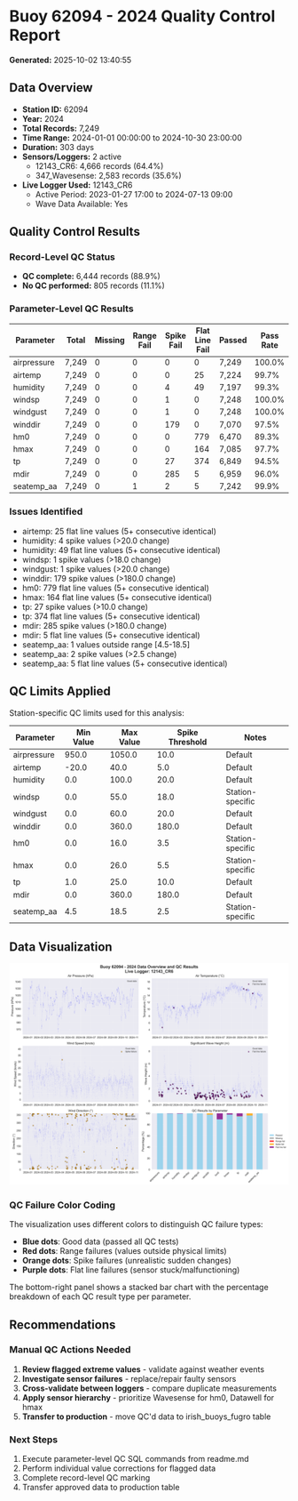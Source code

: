 # Buoy 62094 - 2024 Quality Control Report

**Generated:** 2025-10-02 13:40:55

## Data Overview

- **Station ID:** 62094
- **Year:** 2024
- **Total Records:** 7,249
- **Time Range:** 2024-01-01 00:00:00 to 2024-10-30 23:00:00
- **Duration:** 303 days
- **Sensors/Loggers:** 2 active
  - 12143_CR6: 4,666 records (64.4%)
  - 347_Wavesense: 2,583 records (35.6%)
- **Live Logger Used:** 12143_CR6
  - Active Period: 2023-01-27 17:00 to 2024-07-13 09:00
  - Wave Data Available: Yes

## Quality Control Results

### Record-Level QC Status

- **QC complete:** 6,444 records (88.9%)
- **No QC performed:** 805 records (11.1%)

### Parameter-Level QC Results

| Parameter | Total | Missing | Range Fail | Spike Fail | Flat Line Fail | Passed | Pass Rate |
|-----------|--------|---------|------------|------------|----------------|--------|-----------|
| airpressure | 7,249 | 0 | 0 | 0 | 0 | 7,249 | 100.0% |
| airtemp | 7,249 | 0 | 0 | 0 | 25 | 7,224 | 99.7% |
| humidity | 7,249 | 0 | 0 | 4 | 49 | 7,197 | 99.3% |
| windsp | 7,249 | 0 | 0 | 1 | 0 | 7,248 | 100.0% |
| windgust | 7,249 | 0 | 0 | 1 | 0 | 7,248 | 100.0% |
| winddir | 7,249 | 0 | 0 | 179 | 0 | 7,070 | 97.5% |
| hm0 | 7,249 | 0 | 0 | 0 | 779 | 6,470 | 89.3% |
| hmax | 7,249 | 0 | 0 | 0 | 164 | 7,085 | 97.7% |
| tp | 7,249 | 0 | 0 | 27 | 374 | 6,849 | 94.5% |
| mdir | 7,249 | 0 | 0 | 285 | 5 | 6,959 | 96.0% |
| seatemp_aa | 7,249 | 0 | 1 | 2 | 5 | 7,242 | 99.9% |

### Issues Identified

- airtemp: 25 flat line values (5+ consecutive identical)
- humidity: 4 spike values (>20.0 change)
- humidity: 49 flat line values (5+ consecutive identical)
- windsp: 1 spike values (>18.0 change)
- windgust: 1 spike values (>20.0 change)
- winddir: 179 spike values (>180.0 change)
- hm0: 779 flat line values (5+ consecutive identical)
- hmax: 164 flat line values (5+ consecutive identical)
- tp: 27 spike values (>10.0 change)
- tp: 374 flat line values (5+ consecutive identical)
- mdir: 285 spike values (>180.0 change)
- mdir: 5 flat line values (5+ consecutive identical)
- seatemp_aa: 1 values outside range [4.5-18.5]
- seatemp_aa: 2 spike values (>2.5 change)
- seatemp_aa: 5 flat line values (5+ consecutive identical)

## QC Limits Applied

Station-specific QC limits used for this analysis:

| Parameter | Min Value | Max Value | Spike Threshold | Notes |
|-----------|-----------|-----------|-----------------|-------|
| airpressure | 950.0 | 1050.0 | 10.0 | Default |
| airtemp | -20.0 | 40.0 | 5.0 | Default |
| humidity | 0.0 | 100.0 | 20.0 | Default |
| windsp | 0.0 | 55.0 | 18.0 | Station-specific |
| windgust | 0.0 | 60.0 | 20.0 | Default |
| winddir | 0.0 | 360.0 | 180.0 | Default |
| hm0 | 0.0 | 16.0 | 3.5 | Station-specific |
| hmax | 0.0 | 26.0 | 5.5 | Station-specific |
| tp | 1.0 | 25.0 | 10.0 | Default |
| mdir | 0.0 | 360.0 | 180.0 | Default |
| seatemp_aa | 4.5 | 18.5 | 2.5 | Station-specific |

## Data Visualization

![QC Overview](buoy_62094_2024_qc_overview.png)

### QC Failure Color Coding

The visualization uses different colors to distinguish QC failure types:

- **Blue dots**: Good data (passed all QC tests)
- **Red dots**: Range failures (values outside physical limits)
- **Orange dots**: Spike failures (unrealistic sudden changes)
- **Purple dots**: Flat line failures (sensor stuck/malfunctioning)

The bottom-right panel shows a stacked bar chart with the percentage breakdown of each QC result type per parameter.

## Recommendations

### Manual QC Actions Needed

1. **Review flagged extreme values** - validate against weather events
2. **Investigate sensor failures** - replace/repair faulty sensors
3. **Cross-validate between loggers** - compare duplicate measurements
4. **Apply sensor hierarchy** - prioritize Wavesense for hm0, Datawell for hmax
5. **Transfer to production** - move QC'd data to irish_buoys_fugro table

### Next Steps

1. Execute parameter-level QC SQL commands from readme.md
2. Perform individual value corrections for flagged data
3. Complete record-level QC marking
4. Transfer approved data to production table
